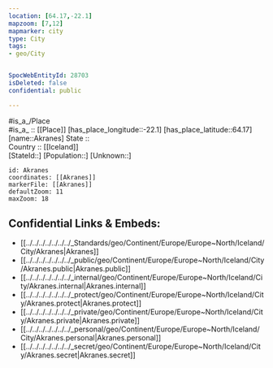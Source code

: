 ```yaml
---
location: [64.17,-22.1] 
mapzoom: [7,12] 
mapmarker: city 
type: City
tags:
- geo/City


SpocWebEntityId: 28703
isDeleted: false
confidential: public

---
```

#is_a_/Place  
#is_a_ :: [[Place]] 
[has_place_longitude::-22.1] 
[has_place_latitude::64.17] 
[name::Akranes] 
State ::  
Country :: [[Iceland]]  
[StateId::] 
[Population::] 
[Unknown::] 


```leaflet
id: Akranes
coordinates: [[Akranes]] 
markerFile: [[Akranes]] 
defaultZoom: 11 
maxZoom: 18
```


## Confidential Links & Embeds: 
- [[../../../../../../../_Standards/geo/Continent/Europe/Europe~North/Iceland/City/Akranes|Akranes]] 
- [[../../../../../../../_public/geo/Continent/Europe/Europe~North/Iceland/City/Akranes.public|Akranes.public]] 
- [[../../../../../../../_internal/geo/Continent/Europe/Europe~North/Iceland/City/Akranes.internal|Akranes.internal]] 
- [[../../../../../../../_protect/geo/Continent/Europe/Europe~North/Iceland/City/Akranes.protect|Akranes.protect]] 
- [[../../../../../../../_private/geo/Continent/Europe/Europe~North/Iceland/City/Akranes.private|Akranes.private]] 
- [[../../../../../../../_personal/geo/Continent/Europe/Europe~North/Iceland/City/Akranes.personal|Akranes.personal]] 
- [[../../../../../../../_secret/geo/Continent/Europe/Europe~North/Iceland/City/Akranes.secret|Akranes.secret]] 
